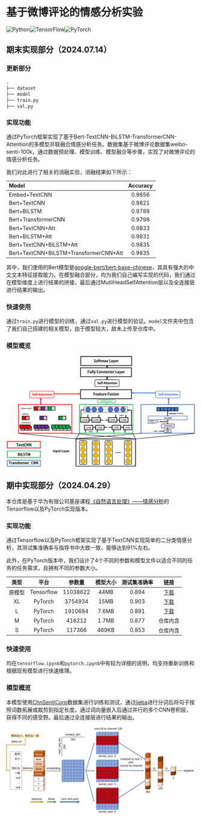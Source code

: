 # 基于微博评论的情感分析实验

![Python](https://img.shields.io/badge/python-3670A0?style=for-the-badge&logo=python&logoColor=ffdd54)![TensorFlow](https://img.shields.io/badge/TensorFlow-%23FF6F00.svg?style=for-the-badge&logo=TensorFlow&logoColor=white)![PyTorch](https://img.shields.io/badge/PyTorch-%23EE4C2C.svg?style=for-the-badge&logo=PyTorch&logoColor=white)

## 期末实现部分（2024.07.14）

### 更新部分

```shell
.
├── dataset
├── model
├── train.py
├── val.py
```

### 实现功能

通过PyTorch框架实现了基于Bert-TextCNN-BiLSTM-TransformerCNN-Attention的多模型并联融合情感分析任务。数据集基于微博评论数据集weibo-senti-100k，通过数据预处理、模型训练、模型融合等步骤，实现了对微博评论的情感分析任务。

我们对此进行了相关的消融实验，消融结果如下所示：

| Model                                  | Accuracy |
| :------------------------------------- | :------: |
| Embed+TextCNN                          |  0.9656  |
| Bert+TextCNN                           |  0.9821  |
| Bert+BiLSTM                            |  0.9789  |
| Bert+TransformerCNN                    |  0.9798  |
| Bert+TextCNN+Att                       |  0.9833  |
| Bert+BiLSTM+Att                        |  0.9831  |
| Bert+TextCNN+BiLSTM+Att                |  0.9835  |
| Bert+TextCNN+BiLSTM+TransformerCNN+Att |  0.9835  |

其中，我们使用的Bert模型是[google-bert/bert-base-chinese](https://huggingface.co/google-bert/bert-base-chinese)，其具有强大的中文文本特征提取能力。在模型融合部分，均为我们自己编写实现的代码，我们通过在模型维度上进行结果的拼接，最后通过MutliHeadSelfAttention层以及全连接层进行结果的输出。

### 快速使用

通过`train.py`进行模型的训练，通过`val.py`进行模型的验证。`model`文件夹中包含了我们自己搭建的相关模型，由于模型较大，故未上传至仓库中。

### 模型概览

![](figure/model.png)

## 期中实现部分（2024.04.29）

本仓库是基于华为有限公司基座课程[《自然语言处理》——情感分析](https://connect.huaweicloud.com/courses/learn/course-v1:HuaweiX+CBUCNXA028+Self-paced/about)的Tensorflow以及PyTorch实现版本。

### 实现功能

通过Tensorflow以及PyTorch框架实现了基于TextCNN实现简单的二分类情感分析，其测试集准确率与指导书中大致一致，能够达到91%左右。

此外，在PyTorch版本中，我们设计了4个不同的参数和模型文件以适合不同的任务的任务需求，且拥有不同的参数大小。

|  类型  |    平台    |  参数量  | 模型大小 | 测试集准确率 |                             链接                             |
| :----: | :--------: | :------: | :------: | :----------: | :----------------------------------------------------------: |
| 原模型 | Tensorflow | 11038622 |   44MB   |    0.894     | [下载](https://pan.baidu.com/s/1ekZin3XVA0OntkX4RbWIJw?pwd=5qkl ) |
|   XL   |  PyTorch   | 3754934  |   15MB   |    0.903     | [下载](https://pan.baidu.com/s/1ekZin3XVA0OntkX4RbWIJw?pwd=5qkl ) |
|   L    |  PyTorch   | 1910684  |  7.6MB   |    0.891     | [下载](https://pan.baidu.com/s/1ekZin3XVA0OntkX4RbWIJw?pwd=5qkl ) |
|   M    |  PyTorch   |  416212  |  1.7MB   |    0.877     |                           仓库内含                           |
|   S    |  PyTorch   |  117366  |  469KB   |    0.853     |                           仓库内含                           |

### 快速使用

均在`tensorflow.ipynb`和`pytorch.ipynb`中有较为详细的说明，均支持重新训练和根据现有模型进行快速推理。

### 模型概览

本模型使用[ChnSentiCorp](https://www.sciencedirect.com/science/article/abs/pii/S0957417407001534)数据集进行训练和测试，通过[jieba](https://github.com/fxsjy/jieba)进行分词后将句子按照词数拓展或裁剪到指定长度。通过词向量嵌入后通过并行的多个CNN卷积层，获得不同的感受野。最后通过全连接层进行结果的输出。

![TextCNN](figure/model.svg)

